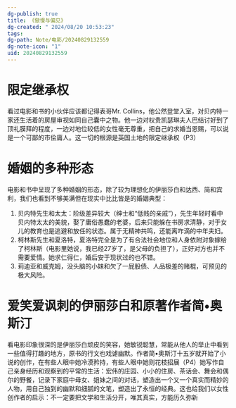 ```yaml
---
dg-publish: true
title: 《傲慢与偏见》
dg-created: " 2024/08/20 10:53:23"
tags: 
dg-path: Note/电影/20240829132559
dg-note-icon: "1"
uid: 20240829132559
---
```


# 限定继承权  
看过电影和书的小伙伴应该都记得表哥Mr. Collins，他公然登堂入室，对贝内特一家还生活着的房屋审视如同自己囊中之物。他一边对权贵凯瑟琳夫人巴结讨好到了顶礼膜拜的程度，一边对地位较低的女性毫无尊重，把自己的求婚当恩赐，可以说是一个可鄙的市侩庸人。这一切的根源是英国土地的限定继承权（P3）  
# 婚姻的多种形态  
电影和书中呈现了多种婚姻的形态，除了较为理想化的伊丽莎白和达西、简和宾利，我们也看到不够美满但在现实中比比皆是的婚姻典型：
1. 贝内特先生和太太：阶级差异较大（绅士和“低贱的亲戚”），先生年轻时看中贝内特太太的美貌，娶了庸俗愚蠢的老婆，后来只能躲在书房求清静，对于女儿的教育也是逃避和放任的状态。属于无精神共鸣，还能离咋滴的中年夫妇。
2. 柯林斯先生和夏洛特，夏洛特完全是为了有合法社会地位和人身依附对象嫁给了柯林斯（电影里她说，我已经27岁了，是父母的负担了），正好对方也并不需要爱情。她求仁得仁，婚后安于现状过的也不错。
3.  莉迪亚和威克姆，没头脑的小妹和欠了一屁股债、人品极差的赌棍，可预见的极大风险。  
# 爱笑爱讽刺的伊丽莎白和原著作者简•奥斯汀  

看电影印象很深的是伊丽莎白顽皮的笑容，她敏锐聪慧，常能从他人的举止中看到一些值得打趣的地方，原书的行文也戏谑幽默。作者简•奥斯汀十五岁就开始了小说的创作，在有些人眼中她冷漠矜持，有些人眼中她则花枝招展（P4）她写作自己亲身经历和观察到的平常的生活：宏伟的庄园、小小的住房、茶话会、舞会和偶尔的野餐，记录下家庭中母女、姐妹之间的对话，塑造出一个又一个真实而精妙的人物，用自己独到的幽默和细腻的文笔，塑造出了永恒的经典。这也给我们以女性创作者的启示：不一定要把文学和生活分开，唯其真实，方能历久弥新